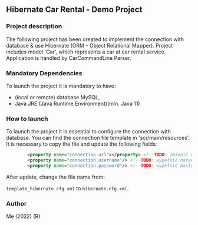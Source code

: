 ## Hibernate Car Rental - Demo Project

### Project description
The following project has been created to implement the connection with 
database & use Hibernate (ORM - Object Relational Mapper).
Project includes model 'Car', which represents a car at car rental service.
Application is handled by CarCommandLine Parser.

### Mandatory Dependencies
To launch the project it is mandatory to have:
- (local or remote) database MySQL,
- Java JRE (Java Runtime Environment)(min. Java 11)

### How to launch
To launch the project it is essential to configure the connection 
with database.
You can find the connection file template in 'scr/main/resources'.
It is necessary to copy the file and update the following fields:
```xml
        <property name="connection.url"></property> <!--TODO: zmienić adres połączenia-->
        <property name="connection.username"/> <!--TODO: wypełnić nazwę użytkownika-->
        <property name="connection.password"/> <!--TODO: wypełnić hasło-->
```
After update, change the file name from:

`template_hibernate.cfg.xml` to `hibernate.cfg.xml`.

### Author
Me (2022) (R)